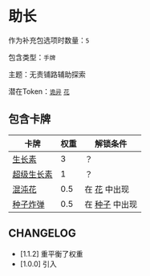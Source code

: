 # 助长

作为补充包选项时数量：`5`

包含类型：`手牌`

主题：无责铺路辅助探索

潜在Token：[`诡异`](诡异.md) [`花`](花.md)

## 包含卡牌

卡牌 | 权重 | 解锁条件
--- | --- | ---
[生长素](../卡牌/生长素.md) | 3 | ？
[超级生长素](../卡牌/超级生长素.md) | 1 | ？
[混沌花](../卡牌/混沌花.md) | 0.5 | 在 [花](花.md) 中出现
[种子炸弹](../卡牌/种子炸弹.md) | 0.5 | 在 [种子](种子.md) 中出现

## CHANGELOG

- [1.1.2] 重平衡了权重
- [1.0.0] 引入
